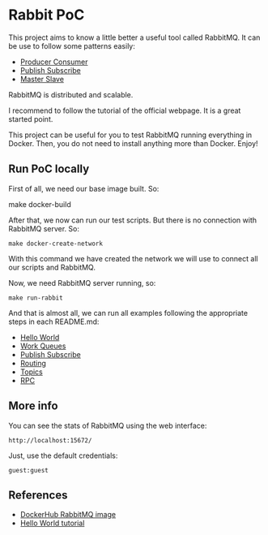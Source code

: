 # Rabbit PoC

This project aims to know a little better a useful tool called
RabbitMQ. It can be use to follow some patterns easily:
- [Producer Consumer](https://en.wikipedia.org/wiki/Producer%E2%80%93consumer_problem)
- [Publish Subscribe](https://en.wikipedia.org/wiki/Publish%E2%80%93subscribe_pattern)
- [Master Slave](https://en.wikipedia.org/wiki/Master%E2%80%93slave_(technology))

RabbitMQ is distributed and scalable.

I recommend to follow the tutorial of the official webpage.
It is a great started point.

This project can be useful for you to test RabbitMQ running
everything in Docker. Then, you do not need to install anything
more than Docker. Enjoy!


## Run PoC locally

First of all, we need our base image built. So:

   make docker-build

After that, we now can run our test scripts. But there is no
connection with RabbitMQ server. So:

    make docker-create-network

With this command we have created the network we will use to
connect all our scripts and RabbitMQ.

Now, we need RabbitMQ server running, so:

    make run-rabbit

And that is almost all, we can run all examples following the
appropriate steps in each README.md:

* [Hello World](./src/hello_world/README.md)
* [Work Queues](./src/work_queues/README.md)
* [Publish Subscribe](./src/publish_subscribe/README.md)
* [Routing](./src/routing/README.md)
* [Topics](./src/topics/README.md)
* [RPC](./src/rpc/README.md)


## More info

You can see the stats of RabbitMQ using the web interface:

    http://localhost:15672/

Just, use the default credentials:

    guest:guest


## References

* [DockerHub RabbitMQ image](https://hub.docker.com/_/rabbitmq/)
* [Hello World tutorial](https://www.rabbitmq.com/tutorials/tutorial-one-python)
